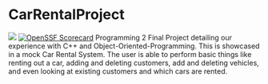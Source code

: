# CarRentalProject
<a href="https://www.bestpractices.dev/projects/8484"><img src="https://www.bestpractices.dev/projects/8484/badge"></a>
[![OpenSSF Scorecard](https://api.securityscorecards.dev/projects/github.com/{juliosantamariafgcu}/{CarRentalSystem}/badge)](https://securityscorecards.dev/viewer/?uri=github.com/{owner}/{repo})
Programming 2 Final Project detailing our experience with C++ and Object-Oriented-Programming. This is showcased in a mock Car Rental System.
The user is able to perform basic things like renting out a car, adding and deleting customers, add and deleting vehicles, and even looking at existing customers and which cars are rented.
